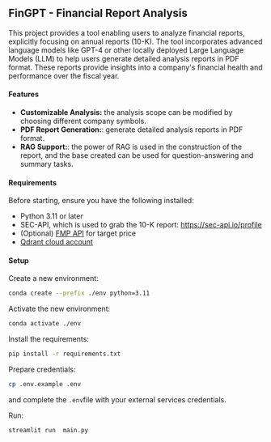 ## FinGPT - Financial Report Analysis
This project provides a tool enabling users to analyze financial reports, explicitly focusing on annual reports (10-K). The tool incorporates advanced language models like GPT-4 or other locally deployed Large Language Models (LLM) to help users generate detailed analysis reports in PDF format. These reports provide insights into a company's financial health and performance over the fiscal year.

#### Features
- **Customizable Analysis:** the analysis scope can be modified by choosing different company symbols.
- **PDF Report Generation:**: generate detailed analysis reports in PDF format.
- **RAG Support:**: the power of RAG is used in the construction of the report, and the base created can be used for question-answering and summary tasks.

#### Requirements
Before starting, ensure you have the following installed:

- Python 3.11 or later
- SEC-API, which is used to grab the 10-K report: https://sec-api.io/profile
- (Optional) [FMP API](https://site.financialmodelingprep.com/developer/docs/dashboard) for target price
- [Qdrant cloud account](https://qdrant.to/cloud)

#### Setup

Create a new environment:
```bash
conda create --prefix ./env python=3.11
```
Activate the new environment:
```bash
conda activate ./env
```
Install  the requirements:
```bash
pip install -r requirements.txt
```

Prepare credentials:
```bash
cp .env.example .env
```
and complete the `.env`file with your external services credentials.

Run:
```bash
streamlit run  main.py
```